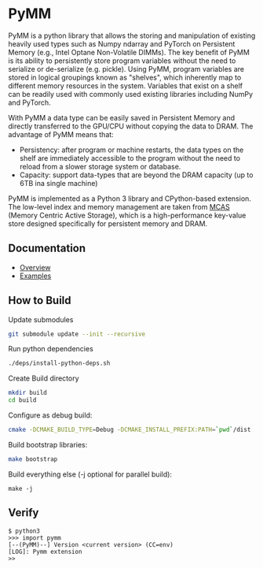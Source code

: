 # PyMM

PyMM is a python library that allows the storing and manipulation of existing heavily used types such as Numpy ndarray and PyTorch on Persistent Memory (e.g., Intel Optane Non-Volatile DIMMs). The key benefit of PyMM is its ability to persistently store program variables without the need to serialize or de-serialize (e.g. pickle).  Using PyMM, program variables are stored in logical groupings known as "shelves", which inherently map to different memory resources in the system.  Variables that exist on a shelf can be readily used with commonly used existing libraries including NumPy and PyTorch.

With PyMM a data type can be easily saved in Persistent Memory and directly transferred to the GPU/CPU without copying the data to DRAM. 
The advantage of PyMM means that:
- Persistency: after program or machine restarts, the data types on the shelf are immediately accessible to the program without the need to reload from a slower storage system or database.
- Capacity: support data-types that are beyond the DRAM capacity (up to 6TB ina single machine)

PyMM is implemented as a Python 3 library and CPython-based extension. The low-level index and memory management are taken from [MCAS](https://github.com/IBM/mcas) (Memory Centric Active Storage), which is a high-performance key-value store designed specifically for persistent memory and DRAM.

## Documentation

* [Overview](./info/pymm.md)
* [Examples](./examples/)


## How to Build

Update submodules
```bash
git submodule update --init --recursive
```


Run python dependencies
``` bash
./deps/install-python-deps.sh
``` 

Create Build directory
``` bash
mkdir build
cd build
``` 

Configure as debug build:

```bash
cmake -DCMAKE_BUILD_TYPE=Debug -DCMAKE_INSTALL_PREFIX:PATH=`pwd`/dist .. 
```

Build bootstrap libraries:

```bash
make bootstrap
```

Build everything else (-j optional for parallel build):

```
make -j
```



## Verify 
```
$ python3
>>> import pymm
[--(PyMM)--] Version <current version> (CC=env)
[LOG]: Pymm extension
>>
```	

